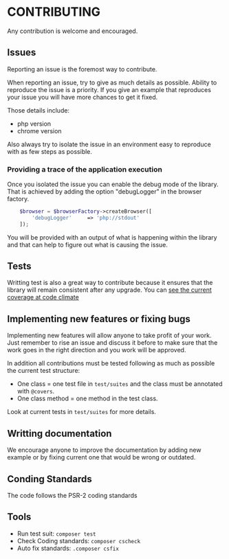 CONTRIBUTING
============

Any contribution is welcome and encouraged.

Issues
------

Reporting an issue is the foremost way to contribute.

When reporting an issue, try to give as much details as possible. Ability to reproduce the issue is a priority.
If you give an example that reproduces your issue you will have more chances to get it fixed.

Those details include: 

- php version
- chrome version

Also always try to isolate the issue in an environment easy to reproduce with as few steps as possible.

### Providing a trace of the application execution

Once you isolated the issue you can enable the debug mode of the library. That is achieved by adding the option "debugLogger" in the browser factory.

```php
    $browser = $browserFactory->createBrowser([
        'debugLogger'     => 'php://stdout'
    ]);
```

You will be provided with an output of what is happening within the library and that can help to figure out what is causing the issue.

Tests
-----

Writting test is also a great way to contribute because it ensures that the library will remain consistent after any upgrade. You can [see the current coverage at code climate](https://codeclimate.com/github/gsouf/headless-chromium-php/coverage)

Implementing new features or fixing bugs
----------------------------------------

Implementing new features will allow anyone to take profit of your work. Just remember to rise an issue and discuss it before to make sure that the work goes in the right direction and you work will be approved.

In addition all contributions must be tested following as much as possible the current test structure:
- One class = one test file in ``test/suites`` and the class must be annotated with ``@covers``.
- One class method = one method in the test class.

Look at current tests in ``test/suites`` for more details.

Writting documentation
----------------------

We encourage anyone to improve the documentation by adding new example or by fixing current one that would be wrong or outdated.

Conding Standards
-----------------

The code follows the PSR-2 coding standards

Tools
-----

- Run test suit: ``composer test``
- Check Coding standards: ``composer cscheck``
- Auto fix standards: ``.composer csfix``
